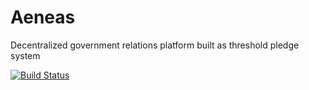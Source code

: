 # Aeneas
Decentralized government relations platform built as threshold pledge system

[![Build Status](https://travis-ci.org/AeneasPlatform/Aeneas.svg?branch=master)](https://travis-ci.org/AeneasPlatform/Aeneas)
